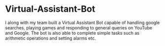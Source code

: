 # Virtual-Assistant-Bot
I along with my team built a Virtual Assistant Bot capable of handling google searches, playing games and responding to general queries on YouTube and Google. The bot is also able to complete simple tasks such as arithmetic operations and setting alarms etc.

